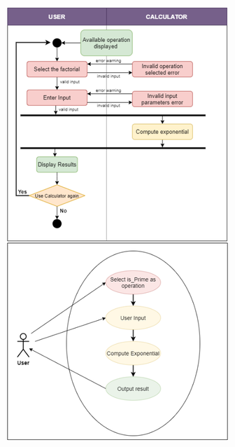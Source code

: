 ![Image of Yaktocat](BehaviouralConversionExponential.png)
![Image of Yaktocat](casestudyConversionExponential.png)

